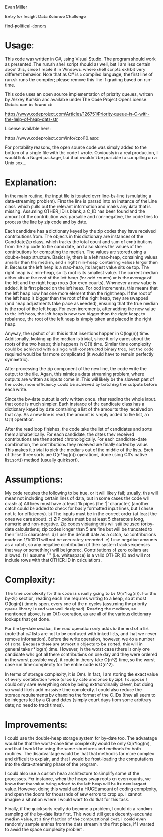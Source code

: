 Evan Miller

Entry for Insight Data Science Challenge

find-political-donors


# Usage:

This code was written in C#, using Visual Studio. The program should work as presented. The run.sh shell script should as well, but I am less certain about this, since I made it in Windows, where shell scripts exhibit very different behavior. Note that as C# is a compiled language, the first line of run.sh runs the compiler; please remove this line if grading based on run-time.

This code uses an open source implementation of priority queues, written by Alexey Kurakin and available under The Code Project Open License. Details can be found at:

https://www.codeproject.com/Articles/126751/Priority-queue-in-C-with-the-help-of-heap-data-str

License available here:

https://www.codeproject.com/info/cpol10.aspx

For portability reasons, the open source code was simply added to the bottom of a single file with the code I wrote. Obviously in a real production, I would link a Nuget package, but that wouldn't be portable to compiling on a Unix box...



# Explanation:

In the main routine, the input file is iterated over line-by-line (simulating a data-streaming problem). First the line is parsed into an instance of the Line class, which pulls out the relevant information and marks any data that is missing. Assuming OTHER_ID is blank, a C_ID has been found and the amount of the contribution was parsable and non-negative, the code tries to process the line by zip code and by date.

Each candidate has a dictionary keyed by the zip codes they have received contributions from. The objects in this dictionary are instances of the CandidateZip class, which tracks the total count and sum of contributions from the zip code to the candidate, and also stores the values of the contributions for computing the median. The values are stored using a double-heap structure. Basically, there is a left max-heap, containing values smaller than the median, and a right min-heap, containing values larger than it. Because the left heap is a max-heap, its largest value sits on top. The right heap is a min-heap, so its root is its smallest value. The current median either sits at the root of the left heap (for odd counts) or is the average of the left and the right heap roots (for even counts). Whenever a new value is added, it is first placed on the left heap. For odd increments, this means that the left heap now has one more element than the right heap. If the root of the left heap is bigger than the root of the right heap, they are swapped (and heap adjustments take place as needed), ensuring that the true median is the root of the left heap. For even increments, after adding the new value to the left heap, the left heap is now two bigger than the right heap; to rebalance, the root of the left heap is simply taken and placed in the right heap.

Anyway, the upshot of all this is that insertions happen in O(log(n)) time. Additionally, looking up the median is trivial, since it only cares about the roots of the two heaps; this happens in O(1) time. Similar time complexity could be achieved with a single well-constructed binary tree, but the code required would be far more complicated (it would have to remain perfectly symmetric).

After processing the zip component of the new line, the code write the output to the file. Again, this mimics a data streaming problem, where outputs are written as inputs come in. This will likely be the slowest part of the code; more efficiency could be achieved by batching the outputs before each write.

Since the by-date output is only written once, after reading the whole input, that code is much simpler. Each instance of the candidate class has a dictionary keyed by date containing a list of the amounts they received on that day. As a new line is read, the amount is simply added to the list, an O(1) operation.

After the read loop finishes, the code take the list of candidates and sorts them alphabetically. For each candidate, the dates they received contributions are then sorted chronologically. For each candidate-date combination, the contributions they received are finally sorted by value. This makes it trivial to pick the medians out of the middle of the lists. Each of these three sorts are O(n*log(n)) operations, done using C#'s native list.sort() method (usually quicksort).



# Assumptions:
My code requires the following to be true, or it will likely fail; usually, this will mean not including certain lines of data, but in some cases the code will crash:
a) All lines must have at least 15 pipes (the '|' character) (another catch could be added to check for badly formatted input lines, but I chose not to for efficiency).
b) The inputs must be in the correct order (at least the ones we care about).
c) ZIP codes must be at least 5 characters long, numeric and non-negative. Zip codes violating this will still be used for by-date calculations; zip codes longer than 5 are fine but will be truncated to their first 5 characters.
d) I use the default date as a catch, so contributions made on 1/1/0001 will not be accurately recorded.
e) I use negative amounts as a catch, so any negative contribution (if their system tracks expenses that way or something) will be ignored. Contributions of zero dollars are allowed.
f) I assume " " (i.e. whitespace) is a valid OTHER_ID and will not include rows with that OTHER_ID in calculations.



# Complexity:

The time complexity for this code is usually going to be O(n*log(n)). For the by-zip section, reading each line requires writing to a heap, so at most O(log(n)) time is spent every one of the n cycles (assuming the priority queue library I used was well designed). Reading the medians, as mentioned above, is an O(1) operation, as are all of the various dictionary lookups that get done.

For the by-date section, the read operation only adds to the end of a list (note that c# lists are not to be confused with linked lists, and that we never remove information). Before the write operation, however, we do a number of sorts. Because there are at most n objects to be sorted, this will in general take n*log(n) time. However, in the worst case (there is only one candidate who got all there contributions on one day and they were ordered in the worst possible way), it could in theory take O(n^2) time, so the worst case run time complexity for the entire code is O(n^2).

In terms of storage complexity, it is O(n). In fact, I am storing the exact value of every contribution twice (once by date and once by zip). I suppose I could only save everything once by being extraordinarily clever, but doing so would likely add massive time complexity. I could also reduce the storage requirements by changing the format of the C_IDs (they all seem to be integers led by a C) and dates (simply count days from some arbitrary date; no need to track times).



# Improvements:

I could use the double-heap storage system for by-date too. The advantage would be that the worst-case time complexity would be only O(n*log(n)), and that I would be using the same structures and methods for both routines. The disadvantage would be that that method is far more complex and difficult to explain, and that I would be front-loading the computations into the data-streaming phase of the program.

I could also use a custom heap architecture to simplify some of the processes. For instance, when the heaps swap roots on even counts, we know that the value being added to the left heap will be its new largest value. However, doing this would add a HUGE amount of coding complexity, and open the doors for thousands of new errors to crop up. I cannot imagine a situation where I would want to do that for this task.

Finally, if the quicksorts really do become a problem, I could do a random sampling of the by-date lists first. This would still get a decently-accurate median value, at a tiny fraction of the computational cost. I could even randomly sample entries from the data stream in the first place, if I wanted to avoid the space complexity problem.
